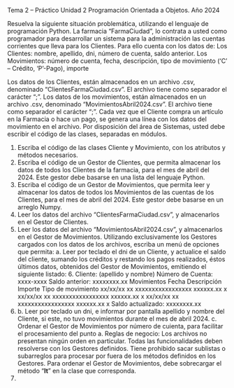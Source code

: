 Tema 2 – Práctico Unidad 2
Programación Orientada a Objetos. Año 2024

Resuelva la siguiente situación problemática, utilizando el lenguaje de programación Python.
La farmacia “FarmaCiudad”, lo contrata a usted como programador para desarrollar un sistema para la
administración las cuentas corrientes que lleva para los Clientes.
Para ello cuenta con los datos de:
Los Clientes: 
nombre, apellido, dni, número de cuenta, saldo anterior.
Los Movimientos: 
número de cuenta, fecha, descripción, tipo de movimiento (‘C’ – Crédito, ‘P’-Pago), importe

Los datos de los Clientes, están almacenados en un archivo .csv, denominado
“ClientesFarmaCiudad.csv”. El archivo tiene como separador el carácter “;”.
Los datos de los movimientos, están almacenados en un archivo .csv, denominado
“MovimientosAbril2024.csv”. El archivo tiene como separador el carácter “;”. 
Cada vez que el Cliente compra un artículo en la Farmacia o hace un pago, se genera una línea con los datos del movimiento en
el archivo.
Por disposición del área de Sistemas, usted debe escribir el código de las clases, separadas en módulos.
1. Escriba el código de las clases Cliente y Movimiento, con los atributos y métodos necesarios.
2. Escriba el código de un Gestor de Clientes, que permita almacenar los datos de todos los
Clientes de la farmacia, para el mes de abril del 2024. Este gestor debe basarse en una lista del
lenguaje Python.
3. Escriba el código de un Gestor de Movimientos, que permita leer y almacenar los datos de
todos los Movimientos de las cuentas de los Clientes, para el mes de abril del 2024. Este gestor
debe basarse en un arreglo Numpy.
4. Leer los datos del archivo “ClientesFarmaCiudad.csv”, y almacenarlos en el Gestor de Clientes.
5. Leer los datos del archivo “MovimientosAbril2024.csv”, y almacenarlos en el Gestor de
Movimientos.
Utilizando exclusivamente los Gestores cargados con los datos de los archivos, escriba un menú de
opciones que permita:
a. Leer por teclado el dni de un Cliente, y actualice el saldo del cliente, sumando los créditos y
restando los pagos realizados, éstos últimos datos, obtenidos del Gestor de Movimientos,
emitiendo el siguiente listado:
   6. 
   Cliente: (apellido y nombre)   Número de Cuenta: xxxx-xxxx      Saldo anterior: xxxxxxxx.xx
   Movimientos
   Fecha        Descripción         Importe     Tipo de movimiento
   xx/xx/xx xx  xxxxxxxxxxxxxxxxx   xxxxxx.xx   x
   xx/xx/xx xx  xxxxxxxxxxxxxxxxx   xxxxxx.xx   x
   xx/xx/xx xx  xxxxxxxxxxxxxxxxx   xxxxxx.xx   x
   Saldo actualizado: xxxxxxxx.xx
5. 
   b. Leer por teclado un dni, e informar por pantalla apellido y nombre del Cliente, si este, no tuvo
   movimientos durante el mes de abril 2024.
   c. Ordenar el Gestor de Movimientos por número de cuienta, para facilitar el procesamiento del
   punto a.
   Reglas de negocio:
   Los archivos no presentan ningún orden en particular.
   Todas las funcionalidades deben resolverse con los Gestores definidos. Tiene prohibido sacar sublistas o
   subarreglos para procesar por fuera de los métodos definidos en los Gestores.
   Para ordenar el Gestor de Movimientos, debe sobrecargar el método “__lt__” en la clase que
   corresponda.
6. 